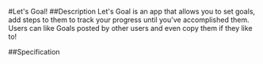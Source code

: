 #Let's Goal!
##Description
Let's Goal is an app that allows you to set goals, add steps to them to track your progress until you've accomplished them. Users can like Goals posted by other users and even copy them if they like to!

##Specification
